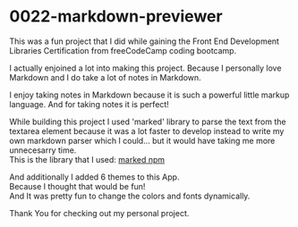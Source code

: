# 0022-markdown-previewer 

This was a fun project that I did while gaining the Front End Development Libraries Certification from freeCodeCamp coding bootcamp.  

I actually enjoined a lot into making this project. Because I personally love Markdown and I do take a lot of notes in Markdown.  

I enjoy taking notes in Markdown because it is such a powerful little markup language. And for taking notes it is perfect!  

While building this project I used 'marked' library to parse the text from the textarea element because it was a lot faster to develop instead to write my own markdown parser which I could... but it would have taking me more unnecesarry time.  
This is the library that I used: 
[marked npm](https://www.npmjs.com/package/marked)

And additionally I added 6 themes to this App.  
Because I thought that would be fun!  
And It was pretty fun to change the colors and fonts dynamically.  

Thank You for checking out my personal project.





